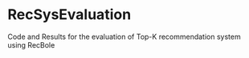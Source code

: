 # RecSysEvaluation
Code and Results for the evaluation of Top-K recommendation system using RecBole
